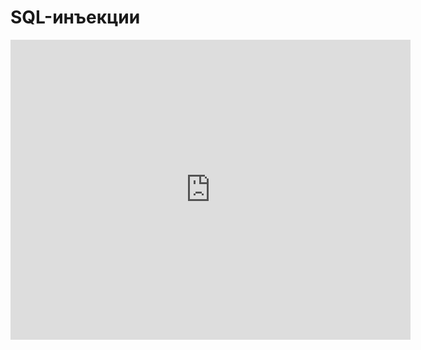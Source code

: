 # SQL-инъекции
<iframe width="640" height="480" src="https://www.youtube.com/embed/Zqj_Z5eR_TY?list=PLU-TUGRFxOHj_MkCMp5LFv-AUuFMP2Opb" frameborder="0" allowfullscreen></iframe>

